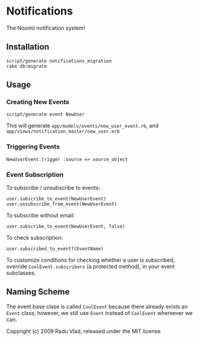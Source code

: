 Notifications
=============

The Noomii notification system!

Installation
------------

    script/generate notifications_migration
    rake db:migrate

Usage
-----

### Creating New Events ###

    script/generate event NewUser

This will generate `app/models/events/new_user_event.rb`, and `app/views/notification_mailer/new_user.erb`

### Triggering Events ###

    NewUserEvent.trigger :source => source_object

### Event Subscription ###

To subscribe / unsubscribe to events:

    user.subscribe_to_event(NewUserEvent)
    user.unsubscribe_from_event(NewUserEvent)

To subscribe without email:

    user.subscribe_to_event(NewUserEvent, false)

To check subscription:

    user.subscribed_to_event?(EventName)

To customize conditions for checking whether a user is subscribed, override `CoolEvent.subscribers` (a protected method), in your event subclasses.


Naming Scheme
-------------

The event base clase is called `CoolEvent` because there already exists an `Event` class; however, we still use `Event` instead of `CoolEvent` whereever we can.

Copyright (c) 2009 Radu Vlad, released under the MIT license
